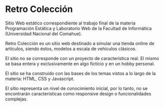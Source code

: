 # Retro Colección

Sitio Web estático correspondiente al trabajo final de la materia Programación Estática y Laboratorio Web de la Facultad de Informática (Universidad Nacional del Comahue).

Retro Colección es un sitio web destinado a simular una tienda online de artículos, siendo éstos, modelos a escala de vehículos clásicos.

El sitio no se corresponde con un proyecto de característica real. El mismo se basa entera y exclusivamente en algo ficticio y en un hobby personal.

El sitio se ha construido con las bases de los temas vistos a lo largo de la materia: HTML, CSS y Javascript.

El sitio representa un nivel de conocimiento inicial, por lo tanto, no se encontrarán características como responsive design o funcionalidades complejas.
